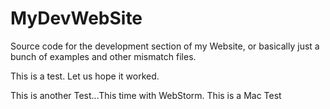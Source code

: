 MyDevWebSite
============

Source code for the development section of my Website, or basically just a bunch of examples and other mismatch files.

This is a test.  Let us hope it worked.

This is another Test...This time with WebStorm.
This is a Mac Test
